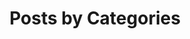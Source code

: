 ---
title:  "Posts by Categories"
permalink:  /categories/
layout:  categories
author_profile: true
---